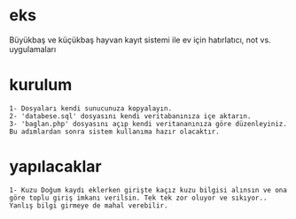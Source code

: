 # eks
 Büyükbaş ve küçükbaş hayvan kayıt sistemi ile ev için hatırlatıcı, not vs. uygulamaları
# kurulum
    1- Dosyaları kendi sunucunuza kopyalayın.
    2- 'databese.sql' dosyasını kendi veritabanınıza içe aktarın.
    3- 'baglan.php' dosyasını açıp kendi veritananınıza göre düzenleyiniz.
    Bu adımlardan sonra sistem kullanıma hazır olacaktır.
# yapılacaklar
    1- Kuzu Doğum kaydı eklerken girişte kaçız kuzu bilgisi alınsın ve ona göre toplu giriş imkanı verilsin. Tek tek zor oluyor ve sıkıyor.. Yanlış bilgi girmeye de mahal verebilir.